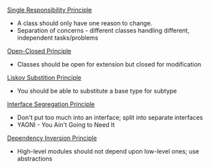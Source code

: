 [Single Responsibility Principle](srp.py)
- A class should only have one reason to change.
- Separation of concerns - different classes handling different, independent tasks/problems

[Open-Closed Principle](ocp.py)
- Classes should be open for extension but closed for modification

[Liskov Substition Principle](lsp.py)
- You should be able to substitute a base type for subtype

[Interface Segregation Principle](isp.py)
- Don't put too much into an interface; split into separate interfaces
- YAGNI - You Ain't Going to Need It

[Dependency Inversion Principle](dip.py)
- High-level modules should not depend upon low-level ones; use abstractions